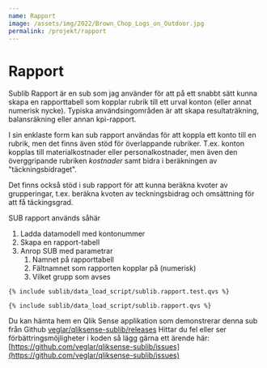 ```yaml
---
name: Rapport
image: /assets/img/2022/Brown_Chop_Logs_on_Outdoor.jpg
permalink: /projekt/rapport
---
```


# <a class="qicon-data-load"/> Rapport
Sublib Rapport är en sub som jag använder för att på ett snabbt sätt kunna skapa en rapporttabell som kopplar rubrik till ett urval konton (eller annat numerisk nycke). Typiska användsingområden är att skapa resultaträkning, balansräkning eller annan kpi-rapport.

I sin enklaste form kan sub rapport användas för att koppla ett konto till en rubrik, men det finns även stöd för överlappande rubriker. T.ex. konton kopplas till materialkostnader eller personalkostnader, men även den överggripande rubriken  _kostnader_ samt bidra i beräkningen av "täckningsbidraget".

Det finns också stöd i sub rapport för att kunna beräkna kvoter av grupperingar, t.ex. beräkna kvoten av teckningsbidrag och omsättning för att få täckingsgrad.

SUB rapport används såhär
1. Ladda datamodell med kontonummer 
2. Skapa en rapport-tabell
3. Anrop SUB med parametrar
    1. Namnet på rapporttabell
    2. Fältnamnet som rapporten kopplar på (numerisk)
    3. Vilket grupp som avses

```qvs
{% include sublib/data_load_script/sublib.rapport.test.qvs %}
```

```qvs
{% include sublib/data_load_script/sublib.rapport.qvs %}
```
Du kan hämta hem en Qlik Sense applikation som demonstrerar denna sub från Github [veglar/qliksense-sublib/releases](https://github.com/veglar/qliksense-sublib/releases)
Hittar du fel eller ser förbättringsmöjligheter i koden så lägg gärna ett ärende här: [https://github.com/veglar/qliksense-sublib/issues](https://github.com/veglar/qliksense-sublib/issues)
